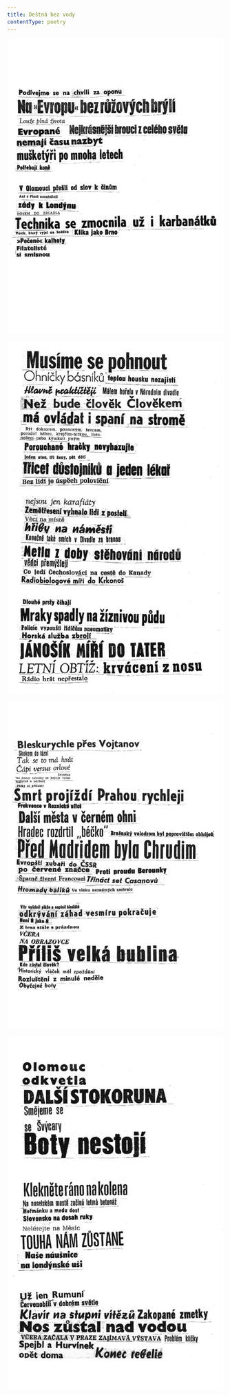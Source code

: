 ```yaml
---
title: Deštná bez vody
contentType: poetry
---
```


<section>

![bar_priroda_001.jpg](./resources/bar_priroda_001_fmt.jpeg)

  
  

![bar_priroda_002a.jpg](./resources/bar_priroda_002a_fmt.jpeg)

  
  

![bar_priroda_002b.jpg](./resources/bar_priroda_002b_fmt.jpeg)

  
  

![bar_priroda_003.jpg](./resources/bar_priroda_003_fmt.jpeg)

</section>
